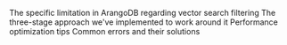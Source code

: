 The specific limitation in ArangoDB regarding vector search filtering
The three-stage approach we've implemented to work around it
Performance optimization tips
Common errors and their solutions